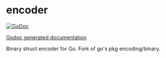 encoder
=======

[![GoDoc](http://godoc.org/github.com//spolabs/spo/src/cipher/encoder?status.png)](http://godoc.org/github.com/spolabs/spo/src/cipher/encoder)

[Godoc generated documentation](https://godoc.org/github.com/spolabs/spo/src/cipher/encoder)

Binary struct encoder for Go.  Fork of go's pkg encoding/binary.
